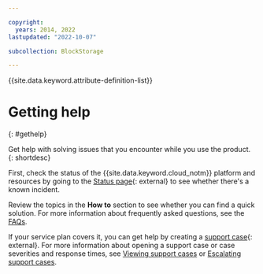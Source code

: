```yaml
---

copyright:
  years: 2014, 2022
lastupdated: "2022-10-07"

subcollection: BlockStorage

---
```

{{site.data.keyword.attribute-definition-list}}

# Getting help
{: #gethelp}

Get help with solving issues that you encounter while you use the product.
{: shortdesc}

First, check the status of the {{site.data.keyword.cloud_notm}} platform and resources by going to the [Status page](/status){: external} to see whether there's a known incident.

Review the topics in the **How to** section to see whether you can find a quick solution. For more information about frequently asked questions, see the [FAQs](/docs/BlockStorage?topic=BlockStorage-block-storage-faqs).

If your service plan covers it, you can get help by creating a [support case](/unifiedsupport/supportcenter){: external}. For more information about opening a support case or case severities and response times, see [Viewing support cases](/docs/get-support?topic=get-support-managing-support-cases) or [Escalating support cases](/docs/get-support?topic=get-support-escalation).
